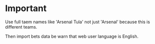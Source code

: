 

Important
=========

Use full taem names like 'Arsenal Tula' not just 'Arsenal' because this is different teams.

Then import bets data be warn that web user language is English.

